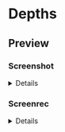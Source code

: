 # Depths

## Preview

### Screenshot

<details>

![screenshot](./static/archive/screenshot006.png)

</details>

### Screenrec

<details>

![screenrec](./static/screenrec/screenrec002.gif)
![screenrec](./static/screenrec/screenrec003.gif)

</details>

